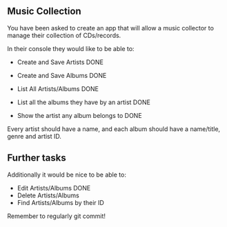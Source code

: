 ## Music Collection

You have been asked to create an app that will allow a music collector to manage their collection of CDs/records.

In their console they would like to be able to:

* Create and Save Artists DONE
* Create and Save Albums DONE
* List All Artists/Albums DONE

* List all the albums they have by an artist DONE
* Show the artist any album belongs to DONE

Every artist should have a name, and each album should have a name/title, genre and artist ID.

## Further tasks

Additionally it would be nice to be able to:

* Edit Artists/Albums DONE
* Delete Artists/Albums
* Find Artists/Albums by their ID

Remember to regularly git commit!
